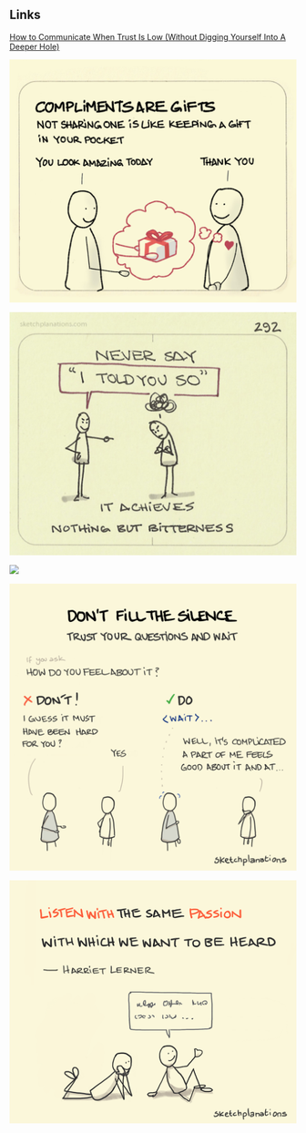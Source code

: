 ---
---


## Links 

[How to Communicate When Trust Is Low (Without Digging Yourself Into A Deeper Hole) ](https://charity.wtf/2023/08/17/how-to-communicate-when-trust-is-low-without-digging-yourself-into-a-deeper-hole/)

![](/assets/static/img/compliments-are-gifts.jpeg)

![](/assets/static/img/not-say-told-you.jpeg)

![](/assets/static/img/plain-pooh.jpg)

![](/assets/static/img/dont-fill-the-silence.png)

![](/assets/static/img/listen-with-passion.png)


